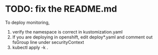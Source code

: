 # TODO: fix the README.md

To deploy monitoring,

1. verify the namespace is correct in kustomization.yaml 
2. If you are deploying in openshift, edit deploy*.yaml and comment out fsGroup line under securityContext
3. kubectl apply -k .
